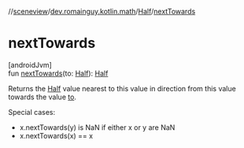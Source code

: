 //[sceneview](../../../index.md)/[dev.romainguy.kotlin.math](../index.md)/[Half](index.md)/[nextTowards](next-towards.md)

# nextTowards

[androidJvm]\
fun [nextTowards](next-towards.md)(to: [Half](index.md)): [Half](index.md)

Returns the [Half](index.md) value nearest to this value in direction from this value towards the value [to](next-towards.md).

Special cases:

- 
   x.nextTowards(y) is NaN if either x or y are NaN
- 
   x.nextTowards(x) == x
